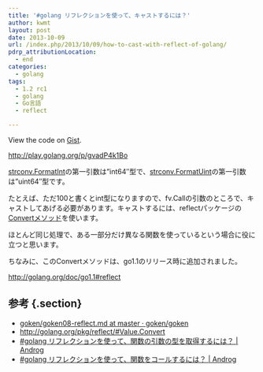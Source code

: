 ```yaml
---
title: '#golang リフレクションを使って、キャストするには？'
author: kwmt
layout: post
date: 2013-10-09
url: /index.php/2013/10/09/how-to-cast-with-reflect-of-golang/
pdrp_attributionLocation:
  - end
categories:
  - golang
tags:
  - 1.2 rc1
  - golang
  - Go言語
  - reflect

---
```

<div class="oembed-gist">
  <noscript>
    View the code on <a href="https://gist.github.com/kwmt/6895772">Gist</a>.
  </noscript>
</div>

<a href="http://play.golang.org/p/gvadP4k1Bo" target="_blank">http://play.golang.org/p/gvadP4k1Bo</a>

<a href="http://golang.org/pkg/strconv/#FormatInt" target="_blank">strconv.FormatInt</a>の第一引数は&#8221;int64&#8243;型で、<a href="http://golang.org/pkg/strconv/#FormatUint" target="_blank">strconv.FormatUint</a>の第一引数は&#8221;uint64&#8243;型です。
  
たとえば、ただ100と書くとint型になりますので、fv.Callの引数のところで、キャストしてあげる必要があります。キャストするには、reflectパッケージの<a href="http://golang.org/pkg/reflect/#Value.Convert" target="_blank">Convertメソッド</a>を使います。

ほとんど同じ処理で、ある一部分だけ異なる関数を使っているという場合に役に立つと思います。

ちなみに、このConvertメソッドは、go1.1のリリース時に追加されました。
  
<a href="http://golang.org/doc/go1.1#reflect" target="_blank">http://golang.org/doc/go1.1#reflect</a>

## 参考 {.section}

  * <a href="http://bit.ly/1fWdHYS" target="_blank" class="broken_link">goken/goken08-reflect.md at master · goken/goken</a>
  * <a href="http://golang.org/pkg/reflect/#Value.Convert" target="_blank">http://golang.org/pkg/reflect/#Value.Convert</a>
  * <a href="http://bit.ly/1ctDnMp" target="_blank">#golang リフレクションを使って、関数の引数の型を取得するには？ | Androg</a>
  * <a href="http://bit.ly/1ctDtDT" target="_blank">#golang リフレクションを使って、関数をコールするには？ | Androg</a>